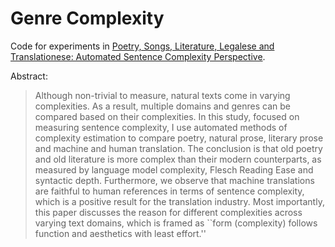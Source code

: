 # Genre Complexity

Code for experiments in [Poetry, Songs, Literature, Legalese and Translationese: Automated Sentence Complexity Perspective](https://vilda/papers/automated_sentence_complexity_perspective.pdf).

Abstract:

> Although non-trivial to measure, natural texts come in varying complexities.
> As a result, multiple domains and genres can be compared based on their complexities.
> In this study, focused on measuring sentence complexity, I use automated methods of complexity estimation to compare poetry, natural prose, literary prose and machine and human translation.
> The conclusion is that old poetry and old literature is more complex than their modern counterparts, as measured by language model complexity, Flesch Reading Ease and syntactic depth.
> Furthermore, we observe that machine translations are faithful to human references in terms of sentence complexity, which is a positive result for the translation industry.
> Most importantly, this paper discusses the reason for different complexities across varying text domains, which is framed as ``form (complexity) follows function and aesthetics with least effort.''
